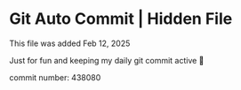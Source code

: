 # Git Auto Commit | Hidden File

This file was added Feb 12, 2025

Just for fun and keeping my daily git commit active 🤪

commit number: 438080
